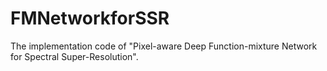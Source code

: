 # FMNetworkforSSR
The implementation code of "Pixel-aware Deep Function-mixture Network for Spectral Super-Resolution".
